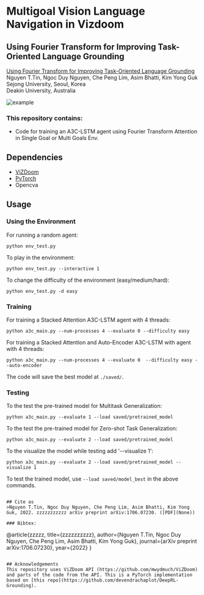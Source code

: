 # Multigoal Vision Language Navigation in Vizdoom
## Using Fourier Transform for Improving Task-Oriented Language Grounding

[Using Fourier Transform for Improving Task-Oriented Language Grounding](None)<br />
Nguyen T.Tin, Ngoc Duy Nguyen, Che Peng Lim, Asim Bhatti, Kim Yong Guk<br />
Sejong University, Seoul, Korea <br/>
Deakin University, Australia

![example](./docs/twogoal.gif)

### This repository contains:
- Code for training an A3C-LSTM agent using Fourier Transform Attention in Single Goal or Multi Goals Env.

## Dependencies
- [ViZDoom](https://github.com/mwydmuch/ViZDoom)
- [PyTorch](http://pytorch.org)
- Opencva

## Usage

### Using the Environment
For running a random agent:
```
python env_test.py
```
To play in the environment:
```
python env_test.py --interactive 1
```
To change the difficulty of the environment (easy/medium/hard):
```
python env_test.py -d easy
```

### Training
For training a Stacked Attention A3C-LSTM agent with 4 threads:
```
python a3c_main.py --num-processes 4 --evaluate 0 --difficulty easy
```


For training a Stacked Attention and Auto-Encoder A3C-LSTM with  agent with 4 threads:
```
python a3c_main.py --num-processes 4 --evaluate 0  --difficulty easy --auto-encoder
```

The code will save the best model at `./saved/`.
### Testing
To the test the pre-trained model for Multitask Generalization:
```
python a3c_main.py --evaluate 1 --load saved/pretrained_model
```
To the test the pre-trained model for Zero-shot Task Generalization:
```
python a3c_main.py --evaluate 2 --load saved/pretrained_model
``` 
To the visualize the model while testing add '--visualize 1':<br />
```
python a3c_main.py --evaluate 2 --load saved/pretrained_model --visualize 1
``` 
To test the trained model, use `--load saved/model_best` in the above commands.
```

## Cite as
>Nguyen T.Tin, Ngoc Duy Nguyen, Che Peng Lim, Asim Bhatti, Kim Yong Guk, 2022. zzzzzzzzzzz arXiv preprint arXiv:1706.07230. ([PDF](None))

### Bibtex:
```
@article{zzzzz,
  title={zzzzzzzzzz},
  author={Nguyen T.Tin, Ngoc Duy Nguyen, Che Peng Lim, Asim Bhatti, Kim Yong Guk},
  journal={arXiv preprint arXiv:1706.07230},
  year={2022}
}
```

## Acknowledgements
This repository uses ViZDoom API (https://github.com/mwydmuch/ViZDoom) and parts of the code from the API. This is a PyTorch implementation based on [this repo](https://github.com/devendrachaplot/DeepRL-Grounding).
